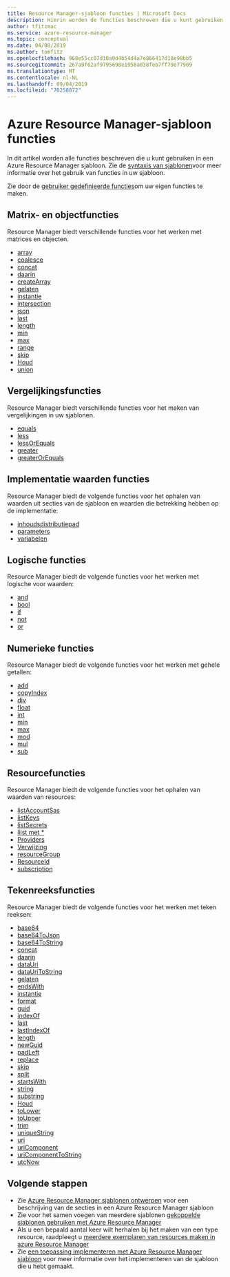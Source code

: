 ```yaml
---
title: Resource Manager-sjabloon functies | Microsoft Docs
description: Hierin worden de functies beschreven die u kunt gebruiken in een Azure Resource Manager sjabloon om waarden op te halen, te werken met teken reeksen en cijfers en implementatie gegevens op te halen.
author: tfitzmac
ms.service: azure-resource-manager
ms.topic: conceptual
ms.date: 04/08/2019
ms.author: tomfitz
ms.openlocfilehash: 968e55cc07d10a0d4b54d4a7e866417d18e98bb5
ms.sourcegitcommit: 267a9f62af9795698e1958a038feb7ff79e77909
ms.translationtype: MT
ms.contentlocale: nl-NL
ms.lasthandoff: 09/04/2019
ms.locfileid: "70258872"
---
```

# <a name="azure-resource-manager-template-functions"></a>Azure Resource Manager-sjabloon functies
In dit artikel worden alle functies beschreven die u kunt gebruiken in een Azure Resource Manager sjabloon. Zie de [syntaxis van sjablonen](template-expressions.md)voor meer informatie over het gebruik van functies in uw sjabloon.

Zie door de [gebruiker gedefinieerde functies](resource-group-authoring-templates.md#functions)om uw eigen functies te maken.

<a id="array" aria-hidden="true" />
<a id="coalesce" aria-hidden="true" />
<a id="concatarray" aria-hidden="true" />
<a id="contains" aria-hidden="true" />
<a id="createarray" aria-hidden="true" />
<a id="empty" aria-hidden="true" />
<a id="first" aria-hidden="true" />
<a id="intersection" aria-hidden="true" />
<a id="json" aria-hidden="true" />
<a id="last" aria-hidden="true" />
<a id="length" aria-hidden="true" />
<a id="min" aria-hidden="true" />
<a id="max" aria-hidden="true" />
<a id="range" aria-hidden="true" />
<a id="skip" aria-hidden="true" />
<a id="take" aria-hidden="true" />
<a id="union" aria-hidden="true" />

## <a name="array-and-object-functions"></a>Matrix- en objectfuncties
Resource Manager biedt verschillende functies voor het werken met matrices en objecten.

* [array](resource-group-template-functions-array.md#array)
* [coalesce](resource-group-template-functions-array.md#coalesce)
* [concat](resource-group-template-functions-array.md#concat)
* [daarin](resource-group-template-functions-array.md#contains)
* [createArray](resource-group-template-functions-array.md#createarray)
* [gelaten](resource-group-template-functions-array.md#empty)
* [instantie](resource-group-template-functions-array.md#first)
* [intersection](resource-group-template-functions-array.md#intersection)
* [json](resource-group-template-functions-array.md#json)
* [last](resource-group-template-functions-array.md#last)
* [length](resource-group-template-functions-array.md#length)
* [min](resource-group-template-functions-array.md#min)
* [max](resource-group-template-functions-array.md#max)
* [range](resource-group-template-functions-array.md#range)
* [skip](resource-group-template-functions-array.md#skip)
* [Houd](resource-group-template-functions-array.md#take)
* [union](resource-group-template-functions-array.md#union)

<a id="equals" aria-hidden="true" />
<a id="less" aria-hidden="true" />
<a id="lessorequals" aria-hidden="true" />
<a id="greater" aria-hidden="true" />
<a id="greaterorequals" aria-hidden="true" />

## <a name="comparison-functions"></a>Vergelijkingsfuncties
Resource Manager biedt verschillende functies voor het maken van vergelijkingen in uw sjablonen.

* [equals](resource-group-template-functions-comparison.md#equals)
* [less](resource-group-template-functions-comparison.md#less)
* [lessOrEquals](resource-group-template-functions-comparison.md#lessorequals)
* [greater](resource-group-template-functions-comparison.md#greater)
* [greaterOrEquals](resource-group-template-functions-comparison.md#greaterorequals)

<a id="deployment" aria-hidden="true" />
<a id="parameters" aria-hidden="true" />
<a id="variables" aria-hidden="true" />

## <a name="deployment-value-functions"></a>Implementatie waarden functies
Resource Manager biedt de volgende functies voor het ophalen van waarden uit secties van de sjabloon en waarden die betrekking hebben op de implementatie:

* [inhoudsdistributiepad](resource-group-template-functions-deployment.md#deployment)
* [parameters](resource-group-template-functions-deployment.md#parameters)
* [variabelen](resource-group-template-functions-deployment.md#variables)

<a id="and" aria-hidden="true" />
<a id="bool" aria-hidden="true" />
<a id="if" aria-hidden="true" />
<a id="not" aria-hidden="true" />
<a id="or" aria-hidden="true" />

## <a name="logical-functions"></a>Logische functies
Resource Manager biedt de volgende functies voor het werken met logische voor waarden:

* [and](resource-group-template-functions-logical.md#and)
* [bool](resource-group-template-functions-logical.md#bool)
* [if](resource-group-template-functions-logical.md#if)
* [not](resource-group-template-functions-logical.md#not)
* [or](resource-group-template-functions-logical.md#or)

<a id="add" aria-hidden="true" />
<a id="copyindex" aria-hidden="true" />
<a id="div" aria-hidden="true" />
<a id="float" aria-hidden="true" />
<a id="int" aria-hidden="true" />
<a id="minint" aria-hidden="true" />
<a id="maxint" aria-hidden="true" />
<a id="mod" aria-hidden="true" />
<a id="mul" aria-hidden="true" />
<a id="sub" aria-hidden="true" />

## <a name="numeric-functions"></a>Numerieke functies
Resource Manager biedt de volgende functies voor het werken met gehele getallen:

* [add](resource-group-template-functions-numeric.md#add)
* [copyIndex](resource-group-template-functions-numeric.md#copyindex)
* [div](resource-group-template-functions-numeric.md#div)
* [float](resource-group-template-functions-numeric.md#float)
* [int](resource-group-template-functions-numeric.md#int)
* [min](resource-group-template-functions-numeric.md#min)
* [max](resource-group-template-functions-numeric.md#max)
* [mod](resource-group-template-functions-numeric.md#mod)
* [mul](resource-group-template-functions-numeric.md#mul)
* [sub](resource-group-template-functions-numeric.md#sub)

<a id="listkeys" aria-hidden="true" />
<a id="list" aria-hidden="true" />
<a id="providers" aria-hidden="true" />
<a id="reference" aria-hidden="true" />
<a id="resourcegroup" aria-hidden="true" />
<a id="resourceid" aria-hidden="true" />
<a id="subscription" aria-hidden="true" />

## <a name="resource-functions"></a>Resourcefuncties
Resource Manager biedt de volgende functies voor het ophalen van waarden van resources:

* [listAccountSas](resource-group-template-functions-resource.md#list)
* [listKeys](resource-group-template-functions-resource.md#listkeys)
* [listSecrets](resource-group-template-functions-resource.md#list)
* [lijst met *](resource-group-template-functions-resource.md#list)
* [Providers](resource-group-template-functions-resource.md#providers)
* [Verwijzing](resource-group-template-functions-resource.md#reference)
* [resourceGroup](resource-group-template-functions-resource.md#resourcegroup)
* [ResourceId](resource-group-template-functions-resource.md#resourceid)
* [subscription](resource-group-template-functions-resource.md#subscription)

<a id="base64" aria-hidden="true" />
<a id="base64tojson" aria-hidden="true" />
<a id="base64tostring" aria-hidden="true" />
<a id="concat" aria-hidden="true" />
<a id="containsstring" aria-hidden="true" />
<a id="datauri" aria-hidden="true" />
<a id="datauritostring" aria-hidden="true" />
<a id="emptystring" aria-hidden="true" />
<a id="endswith" aria-hidden="true" />
<a id="firststring" aria-hidden="true" />
<a id="guid" aria-hidden="true" />
<a id="indexof" aria-hidden="true" />
<a id="laststring" aria-hidden="true" />
<a id="lastindexof" aria-hidden="true" />
<a id="lengthstring" aria-hidden="true" />
<a id="padleft" aria-hidden="true" />
<a id="replace" aria-hidden="true" />
<a id="skipstring" aria-hidden="true" />
<a id="split" aria-hidden="true" />
<a id="startswith" aria-hidden="true" />
<a id="string" aria-hidden="true" />
<a id="substring" aria-hidden="true" />
<a id="takestring" aria-hidden="true" />
<a id="tolower" aria-hidden="true" />
<a id="toupper" aria-hidden="true" />
<a id="trim" aria-hidden="true" />
<a id="uniquestring" aria-hidden="true" />
<a id="uri" aria-hidden="true" />
<a id="uricomponent" aria-hidden="true" />
<a id="uricomponenttostring" aria-hidden="true" />

## <a name="string-functions"></a>Tekenreeksfuncties
Resource Manager biedt de volgende functies voor het werken met teken reeksen:

* [base64](resource-group-template-functions-string.md#base64)
* [base64ToJson](resource-group-template-functions-string.md#base64tojson)
* [base64ToString](resource-group-template-functions-string.md#base64tostring)
* [concat](resource-group-template-functions-string.md#concat)
* [daarin](resource-group-template-functions-string.md#contains)
* [dataUri](resource-group-template-functions-string.md#datauri)
* [dataUriToString](resource-group-template-functions-string.md#datauritostring)
* [gelaten](resource-group-template-functions-string.md#empty)
* [endsWith](resource-group-template-functions-string.md#endswith)
* [instantie](resource-group-template-functions-string.md#first)
* [format](resource-group-template-functions-string.md#format)
* [guid](resource-group-template-functions-string.md#guid)
* [indexOf](resource-group-template-functions-string.md#indexof)
* [last](resource-group-template-functions-string.md#last)
* [lastIndexOf](resource-group-template-functions-string.md#lastindexof)
* [length](resource-group-template-functions-string.md#length)
* [newGuid](resource-group-template-functions-string.md#newguid)
* [padLeft](resource-group-template-functions-string.md#padleft)
* [replace](resource-group-template-functions-string.md#replace)
* [skip](resource-group-template-functions-string.md#skip)
* [split](resource-group-template-functions-string.md#split)
* [startsWith](resource-group-template-functions-string.md#startswith)
* [string](resource-group-template-functions-string.md#string)
* [substring](resource-group-template-functions-string.md#substring)
* [Houd](resource-group-template-functions-string.md#take)
* [toLower](resource-group-template-functions-string.md#tolower)
* [toUpper](resource-group-template-functions-string.md#toupper)
* [trim](resource-group-template-functions-string.md#trim)
* [uniqueString](resource-group-template-functions-string.md#uniquestring)
* [uri](resource-group-template-functions-string.md#uri)
* [uriComponent](resource-group-template-functions-string.md#uricomponent)
* [uriComponentToString](resource-group-template-functions-string.md#uricomponenttostring)
* [utcNow](resource-group-template-functions-string.md#utcnow)

## <a name="next-steps"></a>Volgende stappen
* Zie [Azure Resource Manager sjablonen ontwerpen](resource-group-authoring-templates.md) voor een beschrijving van de secties in een Azure Resource Manager sjabloon
* Zie voor het samen voegen van meerdere sjablonen [gekoppelde sjablonen gebruiken met Azure Resource Manager](resource-group-linked-templates.md)
* Als u een bepaald aantal keer wilt herhalen bij het maken van een type resource, raadpleegt u [meerdere exemplaren van resources maken in azure Resource Manager](resource-group-create-multiple.md)
* Zie [een toepassing implementeren met Azure Resource Manager sjabloon](resource-group-template-deploy.md) voor meer informatie over het implementeren van de sjabloon die u hebt gemaakt.
